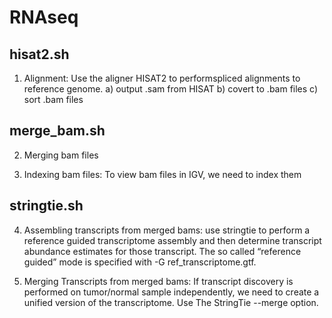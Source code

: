 # RNAseq

## hisat2.sh
1. Alignment: Use the aligner HISAT2 to performspliced alignments to reference genome.
a) output .sam from HISAT
b) covert to .bam files 
c) sort .bam files

## merge_bam.sh
2. Merging bam files

3. Indexing bam files: To view bam files in IGV, we need to index them

## stringtie.sh
4. Assembling transcripts from merged bams: use stringtie to perform a reference guided transcriptome assembly and then determine transcript abundance estimates for those transcript. The so called “reference guided” mode is specified with -G ref_transcriptome.gtf. 

5. Merging Transcripts from merged bams: If transcript discovery is performed on tumor/normal sample independently, we need to create a unified version of the transcriptome. Use The StringTie --merge option.
